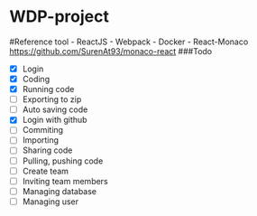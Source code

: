 ﻿# WDP-project

#Reference tool
    - ReactJS
    - Webpack
    - Docker
    - React-Monaco
    https://github.com/SurenAt93/monaco-react
###Todo

- [x] Login
- [x] Coding
- [x] Running code
- [ ] Exporting to zip
- [ ] Auto saving code
- [x] Login with github
- [ ] Commiting
- [ ] Importing
- [ ] Sharing code
- [ ] Pulling, pushing code
- [ ] Create team
- [ ] Inviting team members
- [ ] Managing database
- [ ] Managing user
